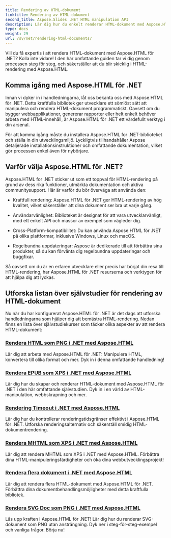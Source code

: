 ```yaml
---
title: Rendering av HTML-dokument
linktitle: Rendering av HTML-dokument
second_title: Aspose.Slides .NET HTML manipulation API
description: Lär dig hur du enkelt renderar HTML-dokument med Aspose.HTML för .NET tutorials. Utforska en omfattande lista med självstudiekurser för att bemästra HTML-rendering.
type: docs
weight: 29
url: /sv/net/rendering-html-documents/
---
```


Vill du få expertis i att rendera HTML-dokument med Aspose.HTML för .NET? Kolla inte vidare! I den här omfattande guiden tar vi dig genom processen steg för steg, och säkerställer att du blir skicklig i HTML-rendering med Aspose.HTML.

## Komma igång med Aspose.HTML för .NET

Innan vi dyker in i handledningarna, låt oss bekanta oss med Aspose.HTML för .NET. Detta kraftfulla bibliotek ger utvecklare ett sömlöst sätt att manipulera och rendera HTML-dokument programmatiskt. Oavsett om du bygger webbapplikationer, genererar rapporter eller helt enkelt behöver arbeta med HTML-innehåll, är Aspose.HTML för .NET ett värdefullt verktyg i din arsenal.

För att komma igång måste du installera Aspose.HTML for .NET-biblioteket och ställa in din utvecklingsmiljö. Lyckligtvis tillhandahåller Aspose detaljerade installationsinstruktioner och omfattande dokumentation, vilket gör processen enkel även för nybörjare.

## Varför välja Aspose.HTML för .NET?

Aspose.HTML for .NET sticker ut som ett toppval för HTML-rendering på grund av dess rika funktioner, utmärkta dokumentation och aktiva communitysupport. Här är varför du bör överväga att använda den:

- Kraftfull rendering: Aspose.HTML för .NET ger HTML-rendering av hög kvalitet, vilket säkerställer att dina dokument ser bra ut varje gång.

- Användarvänlighet: Biblioteket är designat för att vara utvecklarvänligt, med ett enkelt API och massor av exempel som vägleder dig.

- Cross-Platform-kompatibilitet: Du kan använda Aspose.HTML för .NET på olika plattformar, inklusive Windows, Linux och macOS.

- Regelbundna uppdateringar: Aspose är dedikerade till att förbättra sina produkter, så du kan förvänta dig regelbundna uppdateringar och buggfixar.

Så oavsett om du är en erfaren utvecklare eller precis har börjat din resa till HTML-rendering, har Aspose.HTML för .NET resurserna och verktygen för att hjälpa dig att lyckas.

## Utforska listan över självstudier för rendering av HTML-dokument

Nu när du har konfigurerat Aspose.HTML för .NET är det dags att utforska handledningarna som hjälper dig att bemästra HTML-rendering. Nedan finns en lista över självstudiekurser som täcker olika aspekter av att rendera HTML-dokument:

### [Rendera HTML som PNG i .NET med Aspose.HTML](./render-html-as-png/)
Lär dig att arbeta med Aspose.HTML för .NET: Manipulera HTML, konvertera till olika format och mer. Dyk in i denna omfattande handledning!
### [Rendera EPUB som XPS i .NET med Aspose.HTML](./render-epub-as-xps/)
Lär dig hur du skapar och renderar HTML-dokument med Aspose.HTML för .NET i den här omfattande självstudien. Dyk in i en värld av HTML-manipulation, webbskrapning och mer.
### [Rendering Timeout i .NET med Aspose.HTML](./rendering-timeout/)
Lär dig hur du kontrollerar renderingstidsgränser effektivt i Aspose.HTML för .NET. Utforska renderingsalternativ och säkerställ smidig HTML-dokumentrendering.
### [Rendera MHTML som XPS i .NET med Aspose.HTML](./render-mhtml-as-xps/)
 Lär dig att rendera MHTML som XPS i .NET med Aspose.HTML. Förbättra dina HTML-manipuleringsfärdigheter och öka dina webbutvecklingsprojekt!
### [Rendera flera dokument i .NET med Aspose.HTML](./render-multiple-documents/)
Lär dig att rendera flera HTML-dokument med Aspose.HTML för .NET. Förbättra dina dokumentbehandlingsmöjligheter med detta kraftfulla bibliotek.
### [Rendera SVG Doc som PNG i .NET med Aspose.HTML](./render-svg-doc-as-png/)
Lås upp kraften i Aspose.HTML för .NET! Lär dig hur du renderar SVG-dokument som PNG utan ansträngning. Dyk ner i steg-för-steg-exempel och vanliga frågor. Börja nu!